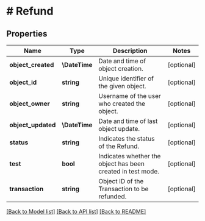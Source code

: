 # # Refund

## Properties

Name | Type | Description | Notes
------------ | ------------- | ------------- | -------------
**object_created** | **\DateTime** | Date and time of object creation. | [optional]
**object_id** | **string** | Unique identifier of the given object. | [optional]
**object_owner** | **string** | Username of the user who created the object. | [optional]
**object_updated** | **\DateTime** | Date and time of last object update. | [optional]
**status** | **string** | Indicates the status of the Refund. | [optional]
**test** | **bool** | Indicates whether the object has been created in test mode. | [optional]
**transaction** | **string** | Object ID of the Transaction to be refunded. | [optional]

[[Back to Model list]](../../README.md#models) [[Back to API list]](../../README.md#endpoints) [[Back to README]](../../README.md)

